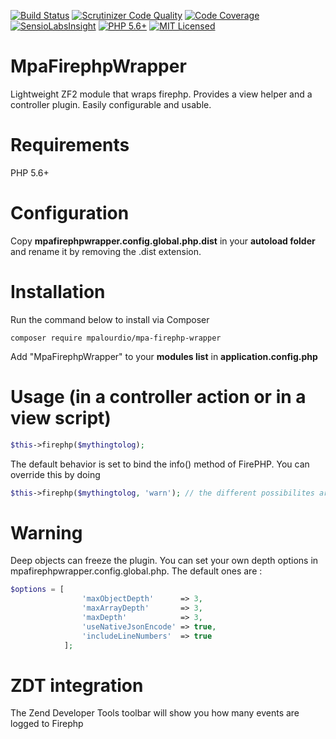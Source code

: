 [![Build Status](https://travis-ci.org/mpalourdio/MpaFirephpWrapper.png?branch=master)](https://travis-ci.org/mpalourdio/MpaFirephpWrapper)
[![Scrutinizer Code Quality](https://scrutinizer-ci.com/g/mpalourdio/MpaFirephpWrapper/badges/quality-score.png?s=b7de6737f82c7b34c50a8d96c8950f875f43e2e3)](https://scrutinizer-ci.com/g/mpalourdio/MpaFirephpWrapper/)
[![Code Coverage](https://scrutinizer-ci.com/g/mpalourdio/MpaFirephpWrapper/badges/coverage.png?s=fa857fb2a5ca1ff4a524ef4404cfdbb54f21c76e)](https://scrutinizer-ci.com/g/mpalourdio/MpaFirephpWrapper/)
[![SensioLabsInsight](https://insight.sensiolabs.com/projects/c810ca98-d7ff-42c5-a003-e54614759aa7/mini.png)](https://insight.sensiolabs.com/projects/c810ca98-d7ff-42c5-a003-e54614759aa7)
[![PHP 5.6+][ico-engine]][lang]
[![MIT Licensed][ico-license]][license]

[ico-engine]: http://img.shields.io/badge/php-5.6+-8892BF.svg
[lang]: http://php.net
[ico-license]: http://img.shields.io/packagist/l/adlawson/veval.svg
[license]: LICENSE

MpaFirephpWrapper
=================

Lightweight ZF2 module that wraps firephp. Provides a view helper and a controller plugin. Easily configurable and usable.

Requirements
============

PHP 5.6+

Configuration
=============
Copy **mpafirephpwrapper.config.global.php.dist** in your **autoload folder** and rename it by removing the .dist
extension.

Installation
============
Run the command below to install via Composer

```shell
composer require mpalourdio/mpa-firephp-wrapper
```
Add "MpaFirephpWrapper" to your **modules list** in **application.config.php**

Usage (in a controller action or in a view script)
==================================================

```php
$this->firephp($mythingtolog);
```
The default behavior is set to bind the info() method of FirePHP. You can override this by doing
```php
$this->firephp($mythingtolog, 'warn'); // the different possibilites are log/info/warn/error
```


Warning
==================================================

Deep objects can freeze the plugin. You can set your own depth options in mpafirephpwrapper.config.global.php. The default ones are :

```php
$options = [
                'maxObjectDepth'      => 3,
                'maxArrayDepth'       => 3,
                'maxDepth'            => 3,
                'useNativeJsonEncode' => true,
                'includeLineNumbers'  => true
            ];
```

ZDT integration
==================================================

The Zend Developer Tools toolbar will show you how many events are logged to Firephp
